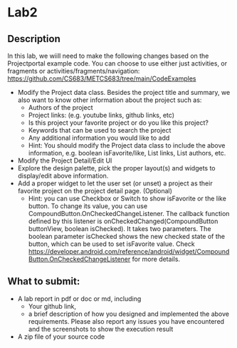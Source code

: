 # Lab2
## Description

In this lab, we wiill need to make the following changes based on the Projectportal example code. 
You can choose to use either just activities, or fragments or activities/fragments/navigation: https://github.com/CS683/METCS683/tree/main/CodeExamples
- Modify the Project data class. Besides the project title and summary, we also want to know other information about the project such as:
  - Authors of the project
  - Project links: (e.g. youtube links, github links, etc)
  - Is this project your favorite project or do you like this project?
  - Keywords that can be used to search the project
  - Any additional information you would like to add
  - Hint: You should modify the Project data class to include the above information, e.g. boolean isFavorite/like, List links, List authors, etc.
- Modify the Project Detail/Edit UI
 - Explore the design palette, pick the proper layout(s) and widgets to display/edit above information.
- Add a proper widget to let the user set (or unset) a project as their favorite project on the project detail page. (Optional)
  - Hint: you can use Checkbox or Switch to show isFavorite or the like button. To change its value, you can use CompoundButton.OnCheckedChangeListener. 
The callback function defined by this listener is onCheckedChanged(CompoundButton buttonView, boolean isChecked). It takes two parameters. 
The boolean parameter isChecked shows the new checked state of the button, which can be used to set isFavorite value. 
Check https://developer.android.com/reference/android/widget/CompoundButton.OnCheckedChangeListener for more details.

## What to submit: 
- A lab report in pdf or doc or md, including
  - Your github link,
  - a brief description of how you designed and implemented the above requirements. Please also report any issues you have encountered and the screenshots to show the execution result
- A zip file of your source code
